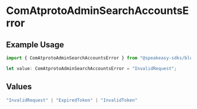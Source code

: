 # ComAtprotoAdminSearchAccountsError

## Example Usage

```typescript
import { ComAtprotoAdminSearchAccountsError } from "@speakeasy-sdks/bluesky/models/errors";

let value: ComAtprotoAdminSearchAccountsError = "InvalidRequest";
```

## Values

```typescript
"InvalidRequest" | "ExpiredToken" | "InvalidToken"
```